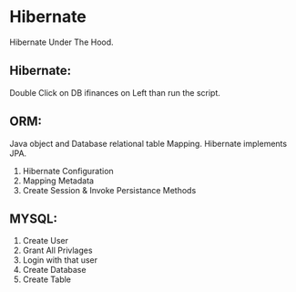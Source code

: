 # Hibernate
Hibernate Under The Hood.

Hibernate:
----------
Double Click on DB ifinances on Left than run the script.

ORM:
----
Java object and Database relational table Mapping.
Hibernate implements JPA.

1. Hibernate Configuration
2. Mapping Metadata
3. Create Session & Invoke Persistance Methods

MYSQL:
------
1. Create User
2. Grant All Privlages
3. Login with that user
4. Create Database
5. Create Table

 


